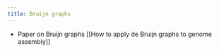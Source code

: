```yaml
---
title: Bruijn graphs
---
```


- Paper on Bruijn graphs [[How to apply de Bruijn graphs to genome assembly]]